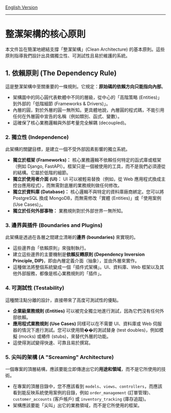 [English Version](./principles.md)

---

# 整潔架構的核心原則

本文件旨在簡潔地總結支撐「整潔架構」(Clean Architecture) 的基本原則。這些原則指導我們設計出具備獨立性、可測試性且易於維護的系統。

## 1. 依賴原則 (The Dependency Rule)

這是整潔架構中至關重要的一條規則。它規定：**原始碼的依賴方向只能指向內部**。

- 架構圖中的同心圓代表軟體中不同的層級，從中心的「高階策略 (Entities)」到外部的「低階細節 (Frameworks & Drivers)」。
- 內層的圓，對於外層的圓一無所知。更具體地說，內層圓的程式碼，不能引用任何在外層圓中宣告的名稱（例如類別、函式、變數）。
- 這確保了核心業務邏輯與外部考量完全解耦 (decoupled)。

### 2. 獨立性 (Independence)

此架構的關鍵目標，是建立一個不受外部因素影響的獨立系統。

- **獨立於框架 (Frameworks)：** 核心業務邏輯不依賴任何特定的函式庫或框架（例如 Django, FastAPI）。框架只是一個被使用的工具，而不是我們必須遵從的結構。它屬於低階的細節。
- **獨立於使用者介面 (UI)：** UI 可以被輕易替換（例如，從 Web 應用程式換成主控台應用程式），而無需對底層的業務規則做任何修改。
- **獨立於資料庫 (Database)：** 核心邏輯不與特定的資料庫廠商綁定。您可以將 PostgreSQL 換成 MongoDB，而無需修改「實體 (Entities)」或「使用案例 (Use Cases)」。
- **獨立於任何外部事物：** 業務規則對於外部世界一無所知。

### 3. 邊界與插件 (Boundaries and Plugins)

此架構是透過在各層之間建立清晰的**邊界 (boundaries)** 來實現的。

- 這些邊界由「依賴原則」來強制執行。
- 建立這些邊界的主要機制是**依賴反轉原則 (Dependency Inversion Principle, DIP)**，即由內層定義介面（抽象），並由外層來實作。
- 這種做法將整個系統變成一個「插件式架構」。UI、資料庫、Web 框架以及其他外部服務，都像是核心業務規則的「插件」。

### 4. 可測試性 (Testability)

這種關注點分離的設計，直接帶來了高度可測試性的優點。

- **企業級業務規則 (Entities)** 可以被完全獨立地進行測試，因為它們沒有任何外部依賴。
- **應用程式業務規則 (Use Cases)** 同樣可以在不需要 UI、資料庫或 Web 伺服器的情況下進行測試。您可以使用簡��的測試替身 (test doubles)，例如模擬 (mocks) 或樁件 (stubs)，來替代外層的功能。
- 這使得測試變得快速、可靠且易於撰寫。

### 5. 尖叫的架構 (A "Screaming" Architecture)

一個專案的頂層結構，應該要能立即傳達出它的**用途和領域**，而不是它所使用的技術。

- 在專案的頂層目錄中，您不應該看到 `models`、`views`、`controllers`，而應該看到能反映系統使用案例的目錄，例如 `order_management` (訂單管理)、`customer_accounts` (客戶帳戶) 或 `inventory_tracking` (庫存追蹤)。
- 架構應該要能「尖叫」出它的業務領域，而不是它所使用的框架。

